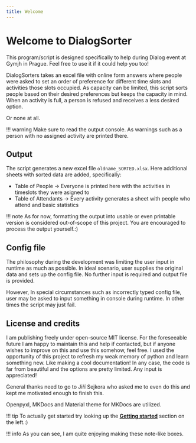 ```yaml
---
title: Welcome
---
```


# Welcome to DialogSorter

This program/script is designed specifically to help during Dialog event at Gymjh in Prague. Feel free to use it if it could help you too!

DialogSorters takes an excel file with online form answers where people were asked to set an order of preference for different time slots and activities those slots occupied. As capacity can be limited, this script sorts people based on their desired preferences but keeps the capacity in mind. When an activity is full, a person is refused and receives a less desired option.

Or none at all. 

!!! warning
    Make sure to read the output console. As warnings such as a person with no assigned activity are printed there.

## Output

The script generates a new excel file `oldname_SORTED.xlsx`. Here additional sheets with sorted data are added, specifically:

- Table of People -> Everyone is printed here with the activities in timeslots they were asigned to
- Table of Attendants -> Every activity generates a sheet with people who attend and basic statistics

!!! note
    As for now, formatting the output into usable or even printable version is considered out-of-scope of this project. You are encouraged to process the output yourself.:)

## Config file

The philosophy during the development was limiting the user input in runtime as much as possible. In ideal scenario, user supplies the original data and sets up the config file. 
No further input is required and output file is provided.

However, In special circumstances such as incorrectly typed config file, user may be asked to input something in console during runtime. In other times the script may just fail.

## License and credits

I am publishing freely under open-source MIT license. For the foreseeable future I am happy to maintain this and help if contacted, but if anyone wishes to improve on this and use this somehow, feel free. I used the opportunity of this project to refresh my weak memory of python and learn something new. Like making a cool documentation! In any case, the code is far from beautiful and the options are pretty limited. Any input is appreciated!

General thanks need to go to Jiří Sejkora who asked me to even do this and kept me motivated enough to finish this.

Openpyxl, MKDocs and Material theme for MKDocs are utilized.

!!! tip
    To actually get started try looking up the [**Getting started**](getting-started.md) section on the left.:)

!!! info
    As you can see, I am quite enjoying making these note-like boxes.